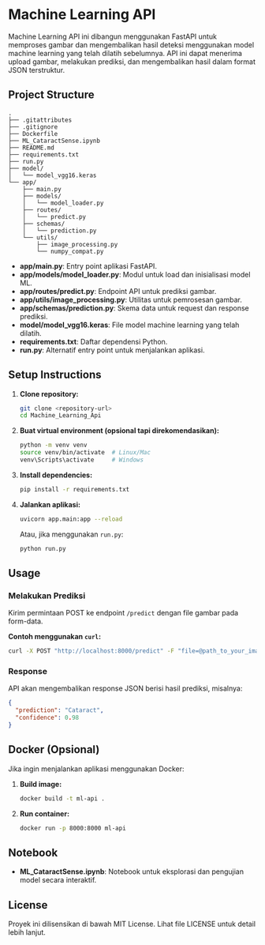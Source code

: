 # Machine Learning API

Machine Learning API ini dibangun menggunakan FastAPI untuk memproses gambar dan mengembalikan hasil deteksi menggunakan model machine learning yang telah dilatih sebelumnya. API ini dapat menerima upload gambar, melakukan prediksi, dan mengembalikan hasil dalam format JSON terstruktur.

## Project Structure

```
.
├── .gitattributes
├── .gitignore
├── Dockerfile
├── ML_CataractSense.ipynb
├── README.md
├── requirements.txt
├── run.py
├── model/
│   └── model_vgg16.keras
└── app/
    ├── main.py
    ├── models/
    │   └── model_loader.py
    ├── routes/
    │   └── predict.py
    ├── schemas/
    │   └── prediction.py
    └── utils/
        ├── image_processing.py
        └── numpy_compat.py
```

- **app/main.py**: Entry point aplikasi FastAPI.
- **app/models/model_loader.py**: Modul untuk load dan inisialisasi model ML.
- **app/routes/predict.py**: Endpoint API untuk prediksi gambar.
- **app/utils/image_processing.py**: Utilitas untuk pemrosesan gambar.
- **app/schemas/prediction.py**: Skema data untuk request dan response prediksi.
- **model/model_vgg16.keras**: File model machine learning yang telah dilatih.
- **requirements.txt**: Daftar dependensi Python.
- **run.py**: Alternatif entry point untuk menjalankan aplikasi.

## Setup Instructions

1. **Clone repository:**
   ```sh
   git clone <repository-url>
   cd Machine_Learning_Api
   ```

2. **Buat virtual environment (opsional tapi direkomendasikan):**
   ```sh
   python -m venv venv
   source venv/bin/activate  # Linux/Mac
   venv\Scripts\activate     # Windows
   ```

3. **Install dependencies:**
   ```sh
   pip install -r requirements.txt
   ```

4. **Jalankan aplikasi:**
   ```sh
   uvicorn app.main:app --reload
   ```
   Atau, jika menggunakan `run.py`:
   ```sh
   python run.py
   ```

## Usage

### Melakukan Prediksi

Kirim permintaan POST ke endpoint `/predict` dengan file gambar pada form-data.

**Contoh menggunakan `curl`:**
```sh
curl -X POST "http://localhost:8000/predict" -F "file=@path_to_your_image.jpg"
```

### Response

API akan mengembalikan response JSON berisi hasil prediksi, misalnya:
```json
{
  "prediction": "Cataract",
  "confidence": 0.98
}
```

## Docker (Opsional)

Jika ingin menjalankan aplikasi menggunakan Docker:

1. **Build image:**
   ```sh
   docker build -t ml-api .
   ```
2. **Run container:**
   ```sh
   docker run -p 8000:8000 ml-api
   ```

## Notebook

- **ML_CataractSense.ipynb**: Notebook untuk eksplorasi dan pengujian model secara interaktif.

## License

Proyek ini dilisensikan di bawah MIT License. Lihat file LICENSE untuk detail lebih lanjut.